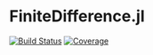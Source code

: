# FiniteDifference.jl

[![Build Status](https://img.shields.io/github/workflow/status/giancarloantonucci/FiniteDifference.jl/CI)](https://github.com/giancarloantonucci/FiniteDifference.jl/actions) [![Coverage](https://img.shields.io/codecov/c/github/giancarloantonucci/FiniteDifference.jl?label=coverage)](https://codecov.io/gh/giancarloantonucci/FiniteDifference.jl)
